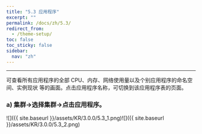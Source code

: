 ```yaml
---
title: "5.3 应用程序"
excerpt: ""
permalink: /docs/zh/5.3/
redirect_from:
  - /theme-setup/
toc: false
toc_sticky: false
sidebar:
  nav: "zh"
---
```


---
可查看所有应用程序的全部 CPU、内存、网络使用量以及个别应用程序的命名空间、实例现状 等的画面。点击应用程序名称，可切换到该应用程序表的页面。

### a\) 集群→选择集群→点击应用程序。
![]({{ site.baseurl }}/assets/KR/3.0.0/5.3_1.png)![]({{ site.baseurl }}/assets/KR/3.0.0/5.3_2.png)
